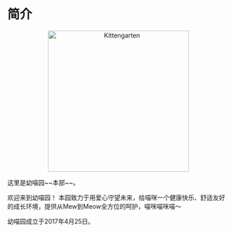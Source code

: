 简介
=
<p align="center">
    <img src="https://github.com/Kittengarten/Kittengarten/blob/%E4%B8%BB%E5%88%86%E6%94%AF/Logo.png" width="320" height="320" alt="Kittengarten">
</p>
这里是幼喵园~~本部~~。

欢迎来到幼喵园！
本园致力于用爱心守望未来，给喵咪一个健康快乐、舒适友好的成长环境，提供从Mew到Meow全方位的呵护，喵咪喵咪喵～

幼喵园成立于2017年4月25日。
